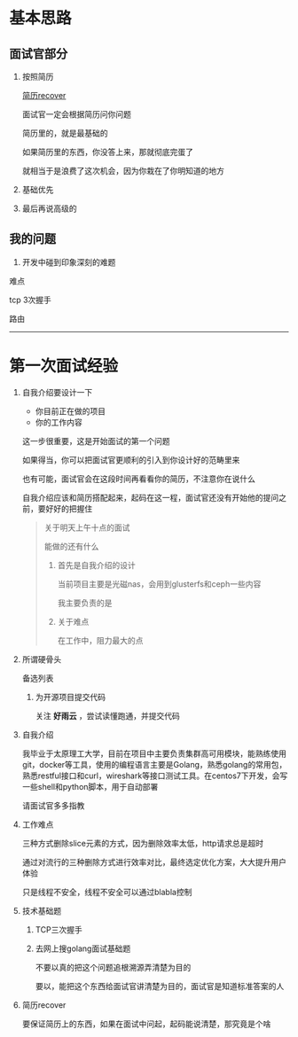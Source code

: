 # 基本思路

## 面试官部分

1. 按照简历

   [简历recover](面试整理/简历recover.md)

   面试官一定会根据简历问你问题

   简历里的，就是最基础的

   如果简历里的东西，你没答上来，那就彻底完蛋了

   就相当于是浪费了这次机会，因为你栽在了你明知道的地方

   

   

   

   

2. 基础优先

   

3. 最后再说高级的







## 我的问题

1. 开发中碰到印象深刻的难题



难点

tcp 3次握手

路由





---

# 第一次面试经验

1. 自我介绍要设计一下

   + 你目前正在做的项目
   + 你的工作内容

   这一步很重要，这是开始面试的第一个问题

   如果得当，你可以把面试官更顺利的引入到你设计好的范畴里来

   

   也有可能，面试官会在这段时间再看看你的简历，不注意你在说什么

   

   自我介绍应该和简历搭配起来，起码在这一程，面试官还没有开始他的提问之前，要好好的把握住

   

   > 关于明天上午十点的面试
   >
   > 能做的还有什么
   >
   > 1. 首先是自我介绍的设计
   >
   >    当前项目主要是光磁nas，会用到glusterfs和ceph一些内容
   >
   >    我主要负责的是
   >
   >    
   >
   >    
   >
   > 2. 关于难点
   >
   >    在工作中，阻力最大的点

   

2. 所谓硬骨头

   备选列表

   1. 为开源项目提交代码

      关注 **好雨云** ，尝试读懂跑通，并提交代码

























1. 自我介绍

   我毕业于太原理工大学，目前在项目中主要负责集群高可用模块，能熟练使用git，docker等工具，使用的编程语言主要是Golang，熟悉golang的常用包，熟悉restful接口和curl，wireshark等接口测试工具。在centos7下开发，会写一些shell和python脚本，用于自动部署

   请面试官多多指教

   

   

2. 工作难点

   三种方式删除slice元素的方式，因为删除效率太低，http请求总是超时

   通过对流行的三种删除方式进行效率对比，最终选定优化方案，大大提升用户体验

   只是线程不安全，线程不安全可以通过blabla控制

   

3. 技术基础题

   1. TCP三次握手

   2. 去网上搜golang面试基础题

      不要以真的把这个问题追根溯源弄清楚为目的

      要以，能把这个东西给面试官讲清楚为目的，面试官是知道标准答案的人

4. 简历recover

   要保证简历上的东西，如果在面试中问起，起码能说清楚，那究竟是个啥

   



















